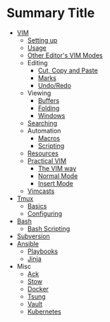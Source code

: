 # Summary Title

* [VIM](vim/readme.md)
  * [Setting up](vim/setting-up-vim.md)
  * [Usage](vim/vim-usage.md)
  * [Other Editor's VIM Modes](vim/vim-other-editors.md)
  * Editing
    * [Cut, Copy and Paste](vim/editing/vim-cut-copy-paste.md)
    * [Marks](vim/editing/vim-marks.md)
    * [Undo/Redo](vim/editing/vim-undo-redo.md)
  * Viewing
    * [Buffers](vim/viewing/vim-buffers.md)
    * [Folding](vim/viewing/vim-folding.md)
    * [Windows](vim/viewing/vim-windows.md)
  * [Searching](vim/vim-searching.md)
  * Automation
    - [Macros](vim/automation/vim-macros.md)
    - [Scripting](vim/automation/vim-script.md)
  * [Resources](vim/vim-resources.md)
  * [Practical VIM](vim/practical-vim/readme.md)
      - [The VIM way](vim/practical-vim/pv-1-vim-way.md)
      - [Normal Mode](vim/practical-vim/pv-2-normal-mode.md)
      - [Insert Mode](vim/practical-vim/pv-2-insert-mode.md)
  * [Vimcasts](vim/vimcasts.md)
* [Tmux](tmux/readme.md)
  * [Basics](tmux/tmux.md)
  * [Configuring](tmux/configuring-tmux.md)
* [Bash](bash.md)
  - [Bash Scripting](bash/bash-scripting.md)
* [Subversion](svn.md)
* [Ansible](ansible.md)
  * [Playbooks](ansible-playbooks.md)
  * [Jinja](ansible-jinja.md)
* Misc
  * [Ack](ack.md)
  * [Stow](stow.md)
  * [Docker](docker.md)
  * [Tsung](tsung.md)
  * [Vault](vault.md)
  * [Kubernetes](kubernetes.md)